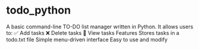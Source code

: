 # todo_python
A basic command-line TO-DO list manager written in Python. It allows users to: ✅ Add tasks ❌ Delete tasks 📜 View tasks  Features  Stores tasks in a todo.txt file  Simple menu-driven interface  Easy to use and modify

